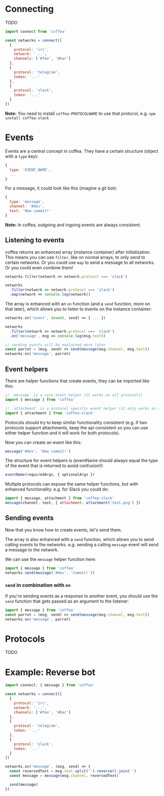 # Connecting

TODO

```js
import connect from 'coffea'

const networks = connect([
  {
    protocol: 'irc',
    network: '...',
    channels: ['#foo', '#bar']
  },
  {
    protocol: 'telegram',
    token: '...'
  },
  {
    protocol: 'slack',
    token: '...'
  }
])
```

**Note:** You need to install `coffea-PROTOCOLNAME` to use that protocol, e.g. `npm install coffea-slack`



# Events

Events are a central concept in coffea. They have a certain structure (object with a `type` key):

```js
{
  type: 'EVENT_NAME',
  ...
}
```

For a message, it could look like this (imagine a git bot):

```js
{
  type: 'message',
  channel: '#dev',
  text: 'New commit!'
}
```

**Note:** In coffea, outgoing and ingoing events are always consistent.


## Listening to events

coffea returns an enhanced array (instance container) after initialization. This means you can use `filter`, like on normal arrays, to only send to certain networks. Or you could use `map` to send a message to all networks. Or you could even combine them!

```js
networks.filter(network => network.protocol === 'slack')

networks
  .filter(network => network.protocol === 'slack')
  .map(network => console.log(network))
```

The array is enhanced with an `on` function (and a `send` function, more on that later), which allows you to listen to events on the instance container:

```js
networks.on('event', (event, send) => { ... })

networks
  .filter(network => network.protocol === 'slack')
  .on('message', msg => console.log(msg.text))

// sending events will be explained more later
const parrot = (msg, send) => send(message(msg.channel, msg.text))
networks.on('message', parrot)
```


## Event helpers

There are helper functions that create events, they can be imported like this:

```js
// `message` is a core event helper (it works on all protocols)
import { message } from 'coffea'

// `attachment` is a protocol specific event helper (it only works on certain protocols)
import { attachment } from 'coffea-slack'
```

Protocols should try to keep similar functionality consistent (e.g. if two protocols support attachments, keep the api consistent so you can use either helper function and it will work for both protocols).

Now you can create an event like this:

```js
message('#dev', 'New commit!')
```

The structure for event helpers is (eventName should always equal the type of the event that is returned to avoid confusion!):

```js
eventName(requiredArgs, { optionalArgs })
```

Multiple protocols can expose the same helper functions, but with enhanced functionality. e.g. for Slack you could do:

```js
import { message, attachment } from 'coffea-slack'
message(channel, text, { attachment: attachment('test.png') })
```


## Sending events

Now that you know how to create events, let's send them.

The array is also enhanced with a `send` function, which allows you to send *calling events* to the networks. e.g. sending a calling `message` event will send a message to the network.

We can use the `message` helper function here:

```js
import { message } from 'coffea'
networks.send(message('#dev', 'Commit!'))
```

### `send` in combination with `on`

If you're sending events as a response to another event, you should use the `send` function that gets passed as an argument to the listener:

```js
import { message } from 'coffea'
const parrot = (msg, send) => send(message(msg.channel, msg.text))
networks.on('message', parrot)
```



# Protocols

TODO



# Example: Reverse bot

```js
import connect, { message } from 'coffea'

const networks = connect([
  {
    protocol: 'irc',
    network: '...',
    channels: ['#foo', '#bar']
  },
  {
    protocol: 'telegram',
    token: '...'
  },
  {
    protocol: 'slack',
    token: '...'
  }
])

networks.on('message', (msg, send) => {
  const reversedText = msg.text.split('').reverse().join('')
  const message = message(msg.channel, reversedText)

  send(message)
})
```

